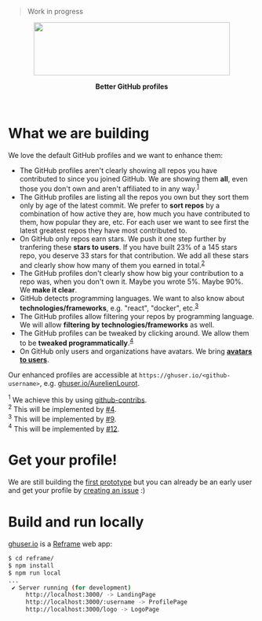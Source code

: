 > Work in progress

<p align="center">
  <a href="https://ghuser.io">
    <img src="https://rawgit.com/AurelienLourot/ghuser.io/master/docs/logo.png"
         width="400" height="108" />
  </a>
</p>
<p align="center">
  <b>Better GitHub profiles</b>
</p>
<br />

# What we are building

We love the default GitHub profiles and we want to enhance them:

* The GitHub profiles aren't clearly showing all repos you have contributed to since you joined
  GitHub. We are showing them **all**, even those you don't own and aren't affiliated to in any
  way.<sup>[1](#footnote1)</sup>
* The GitHub profiles are listing all the repos you own but they sort them only by age of the
  latest commit. We prefer to **sort repos** by a combination of how active they are, how much you
  have contributed to them, how popular they are, etc. For each user we want to see first the latest
  greatest repos they have most contributed to.
* On GitHub only repos earn stars. We push it one step further by tranfering these **stars to
  users**. If you have built 23% of a 145 stars repo, you deserve 33 stars for that contribution. We
  add all these stars and clearly show how many of them you earned in
  total.<sup>[2](#footnote2)</sup>
* The GitHub profiles don't clearly show how big your contribution to a repo was, when you don't own
  it. Maybe you wrote 5%. Maybe 90%. We **make it clear**.
* GitHub detects programming languages. We want to also know about **technologies/frameworks**, e.g.
  "react", "docker", etc.<sup>[3](#footnote3)</sup>
* The GitHub profiles allow filtering your repos by programming language. We will allow **filtering
  by technologies/frameworks** as well.
* The GitHub profiles can be tweaked by clicking around. We allow them to be **tweaked
  programmatically**.<sup>[4](#footnote4)</sup>
* On GitHub only users and organizations have avatars. We bring
  [**avatars to users**](docs/repo-settings.md).

Our enhanced profiles are accessible at `https://ghuser.io/<github-username>`, e.g.
[ghuser.io/AurelienLourot](https://ghuser.io/AurelienLourot).

<a name="footnote1"><sup>1</sup></a> We achieve this by using [github-contribs](https://github.com/AurelienLourot/github-contribs).<br/>
<a name="footnote2"><sup>2</sup></a> This will be implemented by [#4](https://github.com/AurelienLourot/ghuser.io/issues/4).<br/>
<a name="footnote3"><sup>3</sup></a> This will be implemented by [#9](https://github.com/AurelienLourot/ghuser.io/issues/9).<br/>
<a name="footnote4"><sup>4</sup></a> This will be implemented by [#12](https://github.com/AurelienLourot/ghuser.io/issues/12).

# Get your profile!

We are still building the [first prototype](https://github.com/AurelienLourot/ghuser.io/milestone/1)
but you can already be an early user and get your profile by
[creating an issue](https://github.com/AurelienLourot/ghuser.io/issues) :)

# Build and run locally

[ghuser.io](https://ghuser.io) is a [Reframe](https://github.com/reframejs/reframe) web app:

```bash
$ cd reframe/
$ npm install
$ npm run local
...
 ✔ Server running (for development)
     http://localhost:3000/ -> LandingPage
     http://localhost:3000/:username -> ProfilePage
     http://localhost:3000/logo -> LogoPage
```

